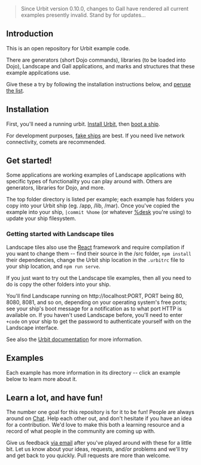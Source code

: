 > Since Urbit version 0.10.0, changes to Gall have rendered all current examples presently invalid. Stand by for updates...

## Introduction

This is an open repository for Urbit example code.

There are generators (short Dojo commands), libraries (to be loaded into
Dojo), Landscape and Gall applications, and marks and structures that 
these example appilcations use.

Give these a try by following the installation instructions below, and
[peruse the list](#examples).

## Installation

First, you'll need a running urbit. [Install
Urbit](https://urbit.org/using/install), then
[boot a ship](https://urbit.org/using/install/#booting-your-ship).

For development purposes, [fake ships](https://urbit.org/using/develop/#creating-a-development-ship)
are best. If you need live network connectivity, comets are recommended.

## Get started!

Some applications are working examples of Landscape applications with specific
types of functionality you can play around with. 
Others are generators, libraries for Dojo, and more.

The top folder directory is listed per example; each example has folders you
copy into your Urbit ship (eg. /app, /lib, /mar). Once you've copied the
example into your ship, 
`|commit %home` (or whatever [%desk](https://urbit.org/using/operations/using-your-ship/#quickstart-2) you're using)
to update your ship filesystem.

### Getting started with Landscape tiles

Landscape tiles also use the [React](https://reactjs.org/) framework and require 
compilation if you want to change them -- find their source in the /src folder, 
`npm install` their dependencies, change the Urbit ship location in the `.urbitrc` file to your ship location, and `npm run serve`.

If you just want to try out the Landscape tile examples, then all you need
to do is copy the other folders into your ship.

You'll find Landscape running on http://localhost:PORT, PORT being 80, 8080, 8081, 
and so on, depending on your operating system's free ports; see your ship's boot message
for a notification as to what port HTTP is available on. If you haven't used
Landscape before, you'll need to enter `+code` on your ship to get the password
to authenticate yourself with on the Landscape interface.

See also the [Urbit documentation](https://urbit.org/using/install/#using-landscape)
for more information.

## Examples

Each example has more information in its directory -- click an example below
to learn more about it.

## Learn a lot, and have fun!

The number one goal for this repository is for it to be fun! People are always
around on [Chat](https://urbit.org/using/operations/using-your-ship/#quickstart). Help each other out, and don't hesitate if
you have an idea for a contribution. We'd love to make this both a learning
resource and a record of what people in the community are coming up with.

Give us feedback [via email](mailto:support@urbit.org) after
you've played around with these for a little bit. Let us know about your ideas,
requests, and/or problems and we'll try and get back to you quickly. Pull
requests are more than welcome.
